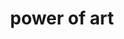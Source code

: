---
pid: LLL2
title: power of art
location_transcription: city hall courtyard
zipcode: 
outside_phl: 
neighborhood: 
age: 
age_range: 
instagram: 
image_file_name: LLL_2.jpg
proposal_transcription: I want to see a monument that is centrally located that reminds
  people of the power of art - that art is like oxygen - we need it for our survival
  as the human race. I see this as a beautiful map that mines the rich social imagery
  in our city - with strings of light that act as a great connector. at the heart
  of the map are the words Beauty, Resilience, Humanity Justice
topic: Art,Inclusivity,Neighborhoods,Philadelphia,Social Justice
topic_summary: 0, 0, 0, 0, 0
type: 2D,Image
keywords_other: Map, City Hall, Center City, Art, Interconnection, Beauty, Resilience,
  Humanity, Justice
credit: 
image_labels: 
twitter: 
facebook: 
permalink: "/monuments/lll2/"
layout: item-page
---